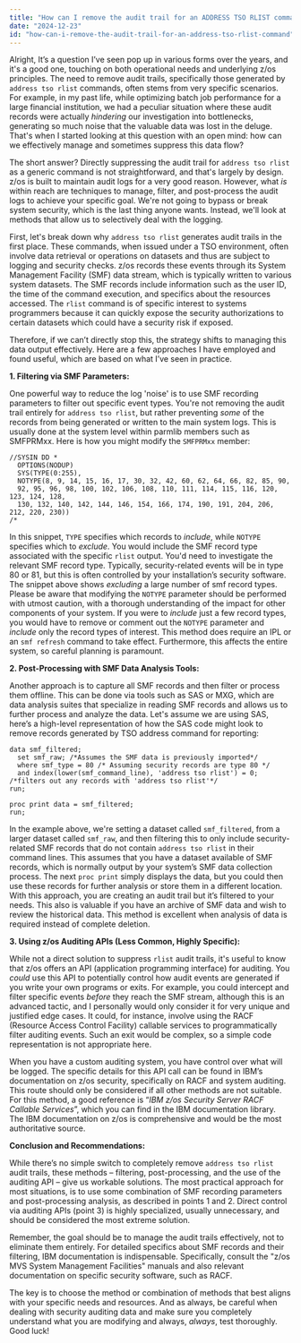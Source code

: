 ```yaml
---
title: "How can I remove the audit trail for an ADDRESS TSO RLIST command?"
date: "2024-12-23"
id: "how-can-i-remove-the-audit-trail-for-an-address-tso-rlist-command"
---
```


Alright,  It’s a question I’ve seen pop up in various forms over the years, and it's a good one, touching on both operational needs and underlying z/os principles. The need to remove audit trails, specifically those generated by `address tso rlist` commands, often stems from very specific scenarios. For example, in my past life, while optimizing batch job performance for a large financial institution, we had a peculiar situation where these audit records were actually *hindering* our investigation into bottlenecks, generating so much noise that the valuable data was lost in the deluge. That's when I started looking at this question with an open mind: how can we effectively manage and sometimes suppress this data flow?

The short answer? Directly suppressing the audit trail for `address tso rlist` as a generic command is not straightforward, and that's largely by design. z/os is built to maintain audit logs for a very good reason. However, what *is* within reach are techniques to manage, filter, and post-process the audit logs to achieve your specific goal. We're not going to bypass or break system security, which is the last thing anyone wants. Instead, we'll look at methods that allow us to selectively deal with the logging.

First, let's break down why `address tso rlist` generates audit trails in the first place. These commands, when issued under a TSO environment, often involve data retrieval or operations on datasets and thus are subject to logging and security checks. z/os records these events through its System Management Facility (SMF) data stream, which is typically written to various system datasets. The SMF records include information such as the user ID, the time of the command execution, and specifics about the resources accessed. The `rlist` command is of specific interest to systems programmers because it can quickly expose the security authorizations to certain datasets which could have a security risk if exposed.

Therefore, if we can’t directly stop this, the strategy shifts to managing this data output effectively. Here are a few approaches I have employed and found useful, which are based on what I’ve seen in practice.

**1. Filtering via SMF Parameters:**

One powerful way to reduce the log 'noise' is to use SMF recording parameters to filter out specific event types. You're not removing the audit trail entirely for `address tso rlist`, but rather preventing *some* of the records from being generated or written to the main system logs. This is usually done at the system level within parmlib members such as SMFPRMxx. Here is how you might modify the `SMFPRMxx` member:

```jcl
//SYSIN DD *
  OPTIONS(NODUP)
  SYS(TYPE(0:255),
  NOTYPE(8, 9, 14, 15, 16, 17, 30, 32, 42, 60, 62, 64, 66, 82, 85, 90,
  92, 95, 96, 98, 100, 102, 106, 108, 110, 111, 114, 115, 116, 120, 123, 124, 128,
  130, 132, 140, 142, 144, 146, 154, 166, 174, 190, 191, 204, 206, 212, 220, 230))
/*
```

In this snippet, `TYPE` specifies which records to *include*, while `NOTYPE` specifies which to *exclude*. You would include the SMF record type associated with the specific `rlist` output. You'd need to investigate the relevant SMF record type. Typically, security-related events will be in type 80 or 81, but this is often controlled by your installation’s security software. The snippet above shows *excluding* a large number of smf record types. Please be aware that modifying the `NOTYPE` parameter should be performed with utmost caution, with a thorough understanding of the impact for other components of your system. If you were to *include* just a few record types, you would have to remove or comment out the `NOTYPE` parameter and *include* only the record types of interest. This method does require an IPL or an `smf refresh` command to take effect. Furthermore, this affects the entire system, so careful planning is paramount.

**2. Post-Processing with SMF Data Analysis Tools:**

Another approach is to capture all SMF records and then filter or process them offline. This can be done via tools such as SAS or MXG, which are data analysis suites that specialize in reading SMF records and allows us to further process and analyze the data. Let's assume we are using SAS, here’s a high-level representation of how the SAS code might look to remove records generated by TSO address command for reporting:

```sas
data smf_filtered;
  set smf_raw; /*Assumes the SMF data is previously imported*/
  where smf_type = 80 /* Assuming security records are type 80 */
  and index(lower(smf_command_line), 'address tso rlist') = 0; /*filters out any records with 'address tso rlist'*/
run;

proc print data = smf_filtered;
run;
```

In the example above, we're setting a dataset called `smf_filtered`, from a larger dataset called `smf_raw`, and then filtering this to only include security-related SMF records that do not contain `address tso rlist` in their command lines. This assumes that you have a dataset available of SMF records, which is normally output by your system’s SMF data collection process. The next `proc print` simply displays the data, but you could then use these records for further analysis or store them in a different location. With this approach, you are creating an audit trail but it’s filtered to your needs. This also is valuable if you have an archive of SMF data and wish to review the historical data. This method is excellent when analysis of data is required instead of complete deletion.

**3. Using z/os Auditing APIs (Less Common, Highly Specific):**

While not a direct solution to suppress `rlist` audit trails, it's useful to know that z/os offers an API (application programming interface) for auditing. You *could* use this API to potentially control how audit events are generated if you write your own programs or exits. For example, you could intercept and filter specific events *before* they reach the SMF stream, although this is an advanced tactic, and I personally would only consider it for very unique and justified edge cases. It could, for instance, involve using the RACF (Resource Access Control Facility) callable services to programmatically filter auditing events. Such an exit would be complex, so a simple code representation is not appropriate here.

When you have a custom auditing system, you have control over what will be logged. The specific details for this API call can be found in IBM’s documentation on z/os security, specifically on RACF and system auditing. This route should only be considered if all other methods are not suitable. For this method, a good reference is “*IBM z/os Security Server RACF Callable Services*”, which you can find in the IBM documentation library. The IBM documentation on z/os is comprehensive and would be the most authoritative source.

**Conclusion and Recommendations:**

While there’s no simple switch to completely remove `address tso rlist` audit trails, these methods – filtering, post-processing, and the use of the auditing API – give us workable solutions. The most practical approach for most situations, is to use some combination of SMF recording parameters and post-processing analysis, as described in points 1 and 2. Direct control via auditing APIs (point 3) is highly specialized, usually unnecessary, and should be considered the most extreme solution.

Remember, the goal should be to manage the audit trails effectively, not to eliminate them entirely. For detailed specifics about SMF records and their filtering, IBM documentation is indispensable. Specifically, consult the "z/os MVS System Management Facilities" manuals and also relevant documentation on specific security software, such as RACF.

The key is to choose the method or combination of methods that best aligns with your specific needs and resources. And as always, be careful when dealing with security auditing data and make sure you completely understand what you are modifying and always, *always*, test thoroughly. Good luck!
